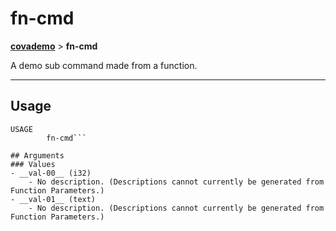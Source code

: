 # fn-cmd
__[covademo](./covademo.md)__ > __fn-cmd__

A demo sub command made from a function.

___

## Usage
```shell
USAGE
        fn-cmd```

## Arguments
### Values
- __val-00__ (i32)
    - No description. (Descriptions cannot currently be generated from Function Parameters.)
- __val-01__ (text)
    - No description. (Descriptions cannot currently be generated from Function Parameters.)

